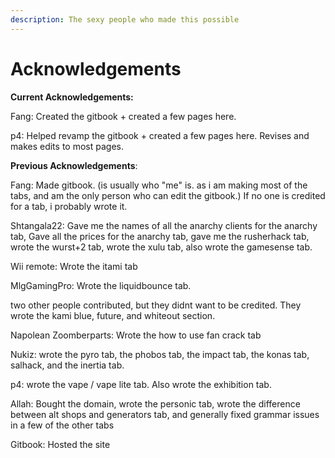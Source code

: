 ```yaml
---
description: The sexy people who made this possible
---
```


# Acknowledgements

**Current Acknowledgements:**

Fang: Created the gitbook + created a few pages here.

p4: Helped revamp the gitbook + created a few pages here. Revises and makes edits to most pages.

  
**Previous Acknowledgements**:   
  
Fang: Made gitbook. \(is usually who "me" is. as i am making most of the tabs, and am the only person who can edit the gitbook.\) If no one is credited for a tab, i probably wrote it.

Shtangala22: Gave me the names of all the anarchy clients for the anarchy tab, Gave all the prices for the anarchy tab, gave me the rusherhack tab, wrote the wurst+2 tab, wrote the xulu tab, also wrote the gamesense tab.

Wii remote: Wrote the itami tab

MlgGamingPro: Wrote the liquidbounce tab.

two other people contributed, but they didnt want to be credited. They wrote the kami blue, future, and whiteout section.

Napolean Zoomberparts: Wrote the how to use fan crack tab

Nukiz: wrote the pyro tab, the phobos tab, the impact tab, the konas tab, salhack, and the inertia tab.

p4: wrote the vape / vape lite tab.  Also wrote the exhibition tab.

Allah: Bought the domain, wrote the personic tab, wrote the difference between alt shops and generators tab, and generally fixed grammar issues in a few of the other tabs 

Gitbook: Hosted the site  




